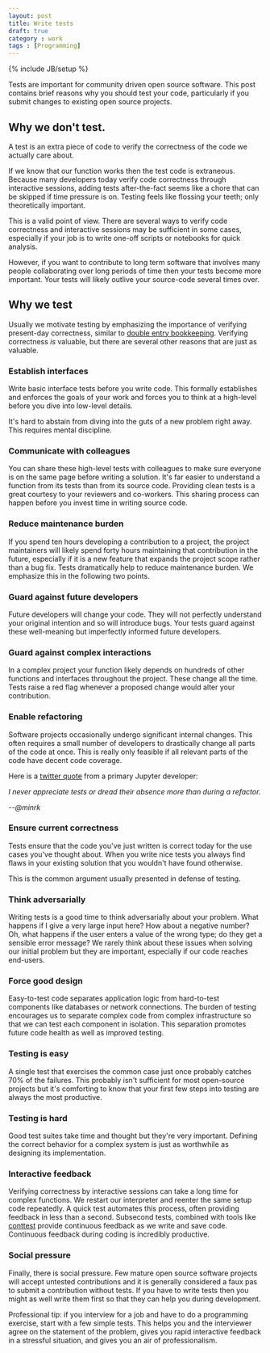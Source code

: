 ```yaml
---
layout: post
title: Write tests
draft: true
category : work
tags : [Programming]
---
```

{% include JB/setup %}

Tests are important for community driven open source software.
This post contains brief reasons why you should test your code, particularly if
you submit changes to existing open source projects.

## Why we don't test.

A test is an extra piece of code to verify the correctness of the code we
actually care about.

If we know that our function works then the test code is extraneous.  Because
many developers today verify code correctness through interactive sessions,
adding tests after-the-fact seems like a chore that can be skipped if time
pressure is on.  Testing feels like flossing your teeth; only theoretically
important.

This is a valid point of view. There are several ways to verify code
correctness and interactive sessions may be sufficient in some cases,
especially if your job is to write one-off scripts or notebooks for quick
analysis.

However, if you want to contribute to long term software that involves many
people collaborating over long periods of time then your tests become more
important.  Your tests will likely outlive your source-code several times over.

## Why we test

Usually we motivate testing by emphasizing the importance of verifying
present-day correctness, similar to [double entry
bookkeeping](https://en.wikipedia.org/wiki/Double-entry_bookkeeping_system).
Verifying correctness *is* valuable, but there are several other reasons that
are just as valuable.

### Establish interfaces

Write basic interface tests before you write code.  This formally establishes
and enforces the goals of your work and forces you to think at a high-level
before you dive into low-level details.

It's hard to abstain from diving into the guts of a new problem right away.
This requires mental discipline.

### Communicate with colleagues

You can share these high-level tests with colleagues to make sure everyone is
on the same page before writing a solution.  It's far easier to understand a
function from its tests than from its source code.  Providing clean tests is a
great courtesy to your reviewers and co-workers.  This sharing process can
happen before you invest time in writing source code.

### Reduce maintenance burden

If you spend ten hours developing a contribution to a project, the project
maintainers will likely spend forty hours maintaining that contribution in the
future, especially if it is a new feature that expands the project scope rather
than a bug fix.  Tests dramatically help to reduce maintenance burden.  We
emphasize this in the following two points.

### Guard against future developers

Future developers will change your code.  They will not perfectly understand
your original intention and so will introduce bugs.  Your tests guard against
these well-meaning but imperfectly informed future developers.

### Guard against complex interactions

In a complex project your function likely depends on hundreds of other
functions and interfaces throughout the project.  These change all the time.
Tests raise a red flag whenever a proposed change would alter your
contribution.

### Enable refactoring

Software projects occasionally undergo significant internal changes.  This
often requires a small number of developers to drastically change all parts of
the code at once.  This is really only feasible if all relevant parts of the
code have decent code coverage.

Here is a [twitter quote](https://twitter.com/minrk/status/505111560394530816)
from a primary Jupyter developer:

*I never appreciate tests or dread their absence more than during a refactor.*

*--@minrk*

### Ensure current correctness

Tests ensure that the code you've just written is correct today for the use
cases you've thought about.  When you write nice tests you always find flaws in
your existing solution that you wouldn't have found otherwise.

This is the common argument usually presented in defense of testing.

### Think adversarially

Writing tests is a good time to think adversarially about your problem.  What
happens if I give a very large input here?  How about a negative number?  Oh,
what happens if the user enters a value of the wrong type; do they get a
sensible error message?  We rarely think about these issues when solving our
initial problem but they are important, especially if our code reaches
end-users.

### Force good design

Easy-to-test code separates application logic from hard-to-test components like
databases or network connections.  The burden of testing encourages us to
separate complex code from complex infrastructure so that we can test each
component in isolation.  This separation promotes future code health as well as
improved testing.

### Testing is easy

A single test that exercises the common case just once probably catches 70% of
the failures.  This probably isn't sufficient for most open-source projects but
it's comforting to know that your first few steps into testing are always the
most productive.

### Testing is hard

Good test suites take time and thought but they're very important.  Defining
the correct behavior for a complex system is just as worthwhile as designing
its implementation.

### Interactive feedback

Verifying correctness by interactive sessions can take a long time for complex
functions.  We restart our interpreter and reenter the same setup code
repeatedly.  A quick test automates this process, often providing feedback in
less than a second.  Subsecond tests, combined with tools like
[conttest](https://pypi.python.org/pypi/conttest) provide continuous feedback
as we write and save code.  Continuous feedback during coding is incredibly
productive.

### Social pressure

Finally, there is social pressure.  Few mature open source software projects
will accept untested contributions and it is generally considered a faux pas to
submit a contribution without tests.  If you have to write tests then you might
as well write them first so that they can help you during development.

Professional tip: if you interview for a job and have to do a programming
exercise, start with a few simple tests.  This helps you and the interviewer
agree on the statement of the problem, gives you rapid interactive feedback in
a stressful situation, and gives you an air of professionalism.
